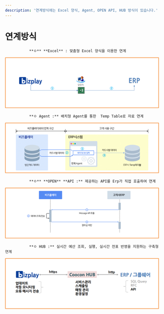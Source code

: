 ```yaml
---
description: '연계방식에는 Excel 양식, Agent, OPEN API, HUB 방식이 있습니다.'
---
```


# 연계방식

               **ㅇ** **Excel** : 맞춤형 Excel 양식을 이용한 연계

![](../../.gitbook/assets/image%20%28165%29.png)

               **ㅇ Agent :** 배치형 Agent를 통한  Temp Table로 자료 연계

![](../../.gitbook/assets/image%20%2861%29.png)

               **ㅇ** **OPEN** **API :** 제공하는 API를 Erp가 직접 호출하여 연계

![](../../.gitbook/assets/image%20%28201%29.png)

               **ㅇ HUB :** 실시간 예산 조회, 실행, 실시간 전표 반영을 지원하는 구축형 연계

![](../../.gitbook/assets/image%20%2836%29.png)

